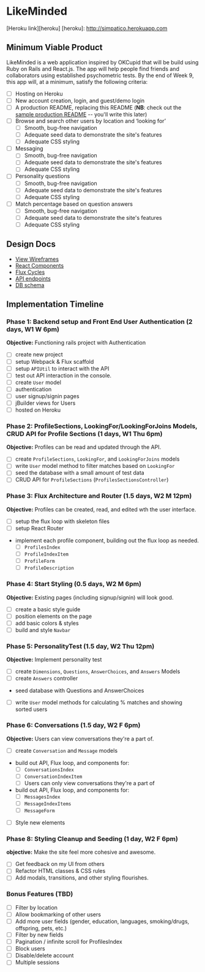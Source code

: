 # LikeMinded

[Heroku link][heroku]
[heroku]: http://simpatico.herokuapp.com

## Minimum Viable Product

LikeMinded is a web application inspired by OKCupid that will be build using Ruby on Rails and React.js. The app will help people find friends and collaborators using established psychometric tests. By the end of Week 9, this app will, at a minimum, satisfy the following criteria:

- [ ] Hosting on Heroku
- [ ] New account creation, login, and guest/demo login
- [ ] A production README, replacing this README (**NB**: check out the [sample production README](docs/production_readme.md) -- you'll write this later)
- [ ] Browse and search other users by location and ‘looking for’
  - [ ] Smooth, bug-free navigation
  - [ ] Adequate seed data to demonstrate the site's features
  - [ ] Adequate CSS styling
- [ ] Messaging
  - [ ] Smooth, bug-free navigation
  - [ ] Adequate seed data to demonstrate the site's features
  - [ ] Adequate CSS styling
- [ ] Personality questions
  - [ ] Smooth, bug-free navigation
  - [ ] Adequate seed data to demonstrate the site's features
  - [ ] Adequate CSS styling
- [ ] Match percentage based on question answers
  - [ ] Smooth, bug-free navigation
  - [ ] Adequate seed data to demonstrate the site's features
  - [ ] Adequate CSS styling

## Design Docs
* [View Wireframes][views]
* [React Components][components]
* [Flux Cycles][flux-cycles]
* [API endpoints][api-endpoints]
* [DB schema][schema]

[views]: docs/views.md
[components]: docs/components.md
[flux-cycles]: docs/flux-cycles.md
[api-endpoints]: docs/api-endpoints.md
[schema]: docs/schema.md

## Implementation Timeline

### Phase 1: Backend setup and Front End User Authentication (2 days, W1 W 6pm)

**Objective:** Functioning rails project with Authentication

- [ ] create new project
- [ ] setup Webpack & Flux scaffold
- [ ] setup `APIUtil` to interact with the API
- [ ] test out API interaction in the console.
- [ ] create `User` model
- [ ] authentication
- [ ] user signup/signin pages
- [ ] jBuilder views for Users
- [ ] hosted on Heroku

### Phase 2: ProfileSections, LookingFor/LookingForJoins Models, CRUD API for Profile Sections (1 days, W1 Thu 6pm)

**Objective:** Profiles can be read and updated through the API.

- [ ] create `ProfileSections`, `LookingFor`, and `LookingForJoins` models
- [ ] write `User` model method to filter matches based on `LookingFor`
- [ ] seed the database with a small amount of test data
- [ ] CRUD API for `ProfileSections` (`ProfilesSectionsController`)

### Phase 3: Flux Architecture and Router (1.5 days, W2 M 12pm)

**Objective:** Profiles can be created, read, and edited wth the user interface.

- [ ] setup the flux loop with skeleton files
- [ ] setup React Router
- implement each profile component, building out the flux loop as needed.
  - [ ] `ProfilesIndex`
  - [ ] `ProfileIndexItem`
  - [ ] `ProfileForm`
  - [ ] `ProfileDescription`

### Phase 4: Start Styling (0.5 days, W2 M 6pm)

**Objective:** Existing pages (including signup/signin) will look good.

- [ ] create a basic style guide
- [ ] position elements on the page
- [ ] add basic colors & styles
- [ ] build and style `Navbar`

### Phase 5: PersonalityTest (1.5 day, W2 Thu 12pm)
**Objective:** Implement personality test

- [ ] create `Dimensions`, `Questions`, `AnswerChoices`, and `Answers` Models
- [ ] create `Answers` controller
- seed database with Questions and AnswerChoices
- [ ] write `User` model methods for calculating % matches and showing sorted users

### Phase 6: Conversations (1.5 day, W2 F 6pm)

**Objective:** Users can view conversations they're a part of.

- [ ] create `Conversation` and `Message` models
- build out API, Flux loop, and components for:
  - [ ] `ConversationsIndex`
  - [ ] `ConversationIndexItem`
  - [ ] Users can only view conversations they're a part of
- build out API, Flux loop, and components for:
  - [ ] `MessagesIndex`
  - [ ] `MessageIndexItems`
  - [ ] `MessageForm`
- [ ] Style new elements

### Phase 8: Styling Cleanup and Seeding (1 day, W2 F 6pm)

**objective:** Make the site feel more cohesive and awesome.

- [ ] Get feedback on my UI from others
- [ ] Refactor HTML classes & CSS rules
- [ ] Add modals, transitions, and other styling flourishes.

### Bonus Features (TBD)
- [ ] Filter by location
- [ ] Allow bookmarking of other users
- [ ] Add more user fields (gender, education, languages, smoking/drugs, offspring, pets, etc.)
- [ ] Filter by new fields
- [ ] Pagination / infinite scroll for ProfilesIndex
- [ ] Block users
- [ ] Disable/delete account
- [ ] Multiple sessions

[phase-one]: docs/phases/phase1.md
[phase-two]: docs/phases/phase2.md
[phase-three]: docs/phases/phase3.md
[phase-four]: docs/phases/phase4.md
[phase-five]: docs/phases/phase5.md
